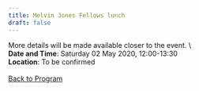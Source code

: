 ```yaml
---
title: Melvin Jones Fellows lunch
draft: false
---
```


More details will be made available closer to the event. \\
\
**Date and Time**: Saturday 02 May 2020, 12:00-13:30 \
**Location**: To be confirmed
\
\
[Back to Program](/program)
